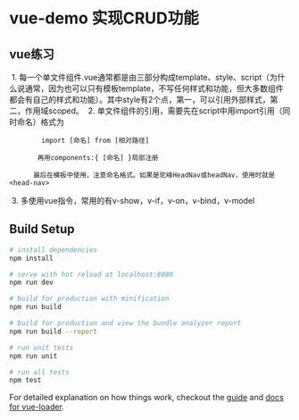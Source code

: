 # vue-demo 实现CRUD功能

## vue练习
  1. 每一个单文件组件.vue通常都是由三部分构成template、style、script（为什么说通常，因为也可以只有模板template，不写任何样式和功能，但大多数组件都会有自己的样式和功能）。其中style有2个点，第一，可以引用外部样式，第二，作用域scoped。
  2. 单文件组件的引用，需要先在script中用import引用（同时命名）格式为

            import [命名] from [相对路径]

           再用components:{ [命名] }局部注册

          最后在模板中使用，注意命名格式。如果是驼峰HeadNav或headNav，使用时就是<head-nav>
  3. 多使用vue指令，常用的有v-show，v-if，v-on，v-bind，v-model

## Build Setup

``` bash
# install dependencies
npm install

# serve with hot reload at localhost:8080
npm run dev

# build for production with minification
npm run build

# build for production and view the bundle analyzer report
npm run build --report

# run unit tests
npm run unit

# run all tests
npm test
```

For detailed explanation on how things work, checkout the [guide](http://vuejs-templates.github.io/webpack/) and [docs for vue-loader](http://vuejs.github.io/vue-loader).
